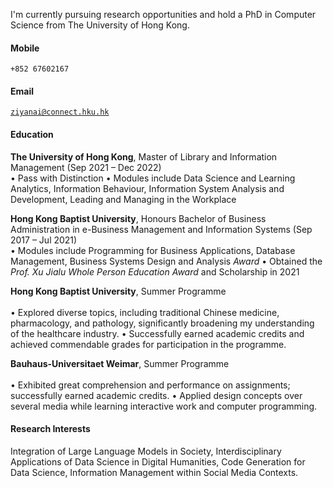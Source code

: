 
I'm currently pursuing research opportunities and hold a PhD in Computer Science from The University of Hong Kong.

#### Mobile  
<code>+852 67602167 </code>  
#### Email  
<code>ziyanai@connect.hku.hk </code>  

#### Education  
**The University of Hong Kong**, Master of Library and Information Management (Sep 2021 – Dec 2022) <br>
• Pass with Distinction 
• Modules include Data Science and Learning Analytics, Information Behaviour, Information System Analysis and Development, Leading and Managing in the Workplace 

**Hong Kong Baptist University**, Honours Bachelor of Business Administration in e-Business Management and Information Systems (Sep 2017 – Jul 2021) <br>
• Modules include Programming for Business Applications, Database Management, Business Systems Design and Analysis
*Award*
• Obtained the *Prof. Xu Jialu Whole Person Education Award* and Scholarship in 2021

**Hong Kong Baptist University**, Summer Programme <br>  
• Explored diverse topics, including traditional Chinese medicine, pharmacology, and pathology, significantly broadening my understanding of the healthcare industry.
• Successfully earned academic credits and achieved commendable grades for participation in the programme.

**Bauhaus-Universitaet Weimar**, Summer Programme <br>  
• Exhibited great comprehension and performance on assignments; successfully earned academic credits.
• Applied design concepts over several media while learning interactive work and computer programming.


#### Research Interests  
Integration of Large Language Models in Society, 
Interdisciplinary Applications of Data Science in Digital Humanities, 
Code Generation for Data Science, 
Information Management within Social Media Contexts. 